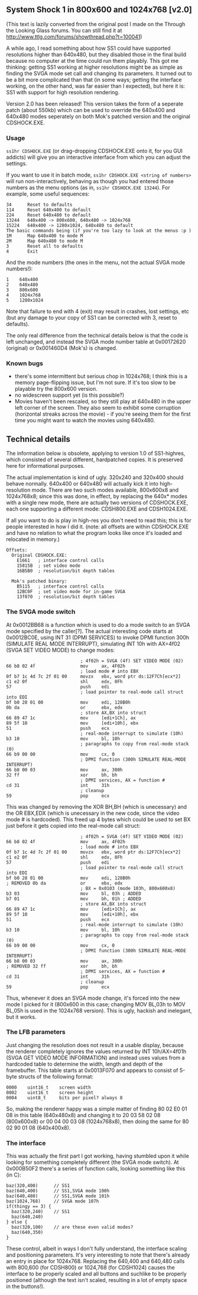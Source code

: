 ## System Shock 1 in 800x600 and 1024x768 [v2.0]

(This text is lazily converted from the original post I made on the Through the Looking Glass forums. You can still find it at http://www.ttlg.com/forums/showthread.php?t=100041)

A while ago, I read something about how SS1 could have supported resolutions higher than 640x480, but they disabled those in the final build because no computer at the time could run them playably.
This got me thinking: getting SS1 working at higher resolutions might be as simple as finding the SVGA mode set call and changing its parameters.
It turned out to be a bit more complicated than that (in some ways; getting the interface working, on the other hand, was far easier than I expected), but here it is: SS1 with support for high resolution rendering.

Version 2.0 has been released!
This version takes the form of a seperate patch (about 550kb) which can be used to override the 640x400 and 640x480 modes seperately on both Mok's patched version and the original CDSHOCK.EXE.

### Usage

`ss1hr CDSHOCK.EXE` (or drag-dropping CDSHOCK.EXE onto it, for you GUI addicts) will give you an interactive interface from which you can adjust the settings.

If you want to use it in batch mode, `ss1hr CDSHOCK.EXE <string of numbers>` will run non-interactively, behaving as though you had entered those numbers as the menu options (as in, `ss1hr CDSHOCK.EXE 13244`). For example, some useful sequences:

    34      Reset to defaults
    114     Reset 640x400 to default
    224     Reset 640x480 to default
    13244   640x400 -> 800x600, 640x480 -> 1024x768
    15224   640x400 -> 1280x1024, 640x480 to default
    The basic commands being (if you're too lazy to look at the menus :p )
    1M      Map 640x400 to mode M
    2M      Map 640x480 to mode M
    3       Reset all to defaults
    4       Exit

And the mode numbers (the ones in the menu, not the actual SVGA mode numbers!):

    1    640x400
    2    640x480
    3    800x600
    4    1024x768
    5    1280x1024

Note that failure to end with 4 (exit) may result in crashes, lost settings, etc (but any damage to your copy of SS1 can be corrected with 3, reset to defaults).

The only real difference from the technical details below is that the code is left unchanged, and instead the SVGA mode number table at 0x00172620 (original) or 0x001460D4 (Mok's) is changed.

### Known bugs

  * there's some intermittent but serious chop in 1024x768; I think this is a memory page-flipping issue, but I'm not sure. If it's too slow to be playable try the 800x600 version.
  * no widescreen support yet (is this possible?)
  * Movies haven't been rescaled, so they still play at 640x480 in the upper left corner of the screen. They also seem to exhibit some corruption (horizontal streaks across the movie) - if you're seeing them for the first time you might want to watch the movies using 640x480.

## Technical details

The information below is obsolete, applying to version 1.0 of SS1-highres, which consisted of several different, hardpatched copies. It is preserved here for informational purposes.

The actual implementation is kind of ugly. 320x240 and 320x400 should behave normally. 640x400 or 640x480 will actually kick it into high-resolution mode. There are two such modes available, 800x600x8 and 1024x768x8; since this was done, in effect, by replacing the 640x* modes with a single new mode, there are actually two versions of CDSHOCK.EXE, each one supporting a different mode: CDSH800.EXE and CDSH1024.EXE.

If all you want to do is play in high-res you don't need to read this; this is for people interested in how I did it.
(note: all offsets are within CDSHOCK.EXE and have no relation to what the program looks like once it's loaded and relocated in memory.)

    Offsets:
      Original CDSHOCK.EXE:
        E1661   ; interface control calls
        15815B  ; set video mode
        16B5B0  ; resolution/bit depth tables
      
      Mok's patched binary:
        B5115   ; interface control calls
        12BC0F  ; set video mode for in-game SVGA
        13f070  ; resolution/bit depth tables

### The SVGA mode switch

At 0x0012BB68 is a function which is used to do a mode switch to an SVGA mode specified by the caller[?]. The actual interesting code starts at 0x0012BC0E, using INT 31 (DPMI SERVICES) to invoke DPMI function 300h (SIMULATE REAL MODE INTERRUPT), simulating INT 10h with AX=4f02 (SVGA SET VIDEO MODE) to change modes:

                                ; 4f02h = SVGA (4f) SET VIDEO MODE (02)
    66 b8 02 4f                 mov     ax, 4F02h
                                ; load mode # into EBX
    0f b7 1c 4d 7c 2f 01 00     movzx   ebx, word ptr ds:12F7Ch[ecx*2]
    c1 e2 0f                    shl     edx, 0Fh
    57                          push    edi
                                ; load pointer to real-mode call struct into EDI
    bf b0 28 01 00              mov     edi, 128B0h
    0b da                       or      ebx, edx
                                ; store AX,BX into struct
    66 89 47 1c                 mov     [edi+1Ch], ax
    89 5f 10                    mov     [edi+10h], ebx
    51                          push    ecx
                                ; real-mode interrupt to simulate (10h)
    b3 10                       mov     bl, 10h
                                ; paragraphs to copy from real-mode stack (0)
    66 b9 00 00                 mov     cx, 0
                                ; DPMI function (300h SIMULATE REAL-MODE INTERRUPT)
    66 b8 00 03                 mov     ax, 300h
    32 ff                       xor     bh, bh
                                ; DPMI services, AX = function #
    cd 31                       int     31h
                                ; cleanup
    59                          pop     ecx

This was changed by removing the XOR BH,BH (which is unecessary) and the OR EBX,EDX (which is unecessary in the new code, since the video mode # is hardcoded). This freed up 4 bytes which could be used to set BX just before it gets copied into the real-mode call struct:

                                ; 4f02h = SVGA (4f) SET VIDEO MODE (02)
    66 b8 02 4f                 mov     ax, 4F02h
                                ; load mode # into EBX
    0f b7 1c 4d 7c 2f 01 00     movzx   ebx, word ptr ds:12F7Ch[ecx*2]
    c1 e2 0f                    shl     edx, 0Fh
    57                          push    edi
                                ; load pointer to real-mode call struct into EDI
    bf b0 28 01 00              mov     edi, 128B0h
    ; REMOVED 0b da             or      ebx, edx
                                ; BX = 0x0103 (mode 103h, 800x600x8)
    b3 03                       mov     bl, 03h ; ADDED
    b7 01                       mov     bh, 01h ; ADDED
                                ; store AX,BX into struct
    66 89 47 1c                 mov     [edi+1Ch], ax
    89 5f 10                    mov     [edi+10h], ebx
    51                          push    ecx
                                ; real-mode interrupt to simulate (10h)
    b3 10                       mov     bl, 10h
                                ; paragraphs to copy from real-mode stack (0)
    66 b9 00 00                 mov     cx, 0
                                ; DPMI function (300h SIMULATE REAL-MODE INTERRUPT)
    66 b8 00 03                 mov     ax, 300h
    ; REMOVED 32 ff             xor     bh, bh
                                ; DPMI services, AX = function #
    cd 31                       int     31h
                                ; cleanup
    59                          pop     ecx

Thus, whenever it does an SVGA mode change, it's forced into the new mode I picked for it (800x600 in this case; changing MOV BL,03h to MOV BL,05h is used in the 1024x768 version). This is ugly, hackish and inelegant, but it works.

### The LFB parameters

Just changing the resolution does not result in a usable display, because the renderer completely ignores the values returned by INT 10h/AX=4f01h (SVGA GET VIDEO MODE INFORMATION) and instead uses values from a hardcoded table to determine the width, length and depth of the framebuffer. This table starts at 0x0013F070 and appears to consist of 5-byte structs of the following format:

    0000    uint16_t    screen width
    0002    uint16_t    screen height
    0004    uint8_t     bits per pixel? always 8

So, making the renderer happy was a simple matter of finding 80 02 E0 01 08 in this table (640x480x8) and changing it to 20 03 58 02 08 (800x600x8) or 00 04 00 03 08 (1024x768x8), then doing the same for 80 02 90 01 08 (640x400x8).

### The interface

This was actually the first part I got working, having stumbled upon it while looking for something completely different (the SVGA mode switch). At 0x000B50F2 there's a series of function calls, looking something like this (in C):

    baz(320,400)      // SS1
    baz(640,400)      // SS1,SVGA mode 100h
    baz(640,480)      // SS1,SVGA mode 101h
    baz(1024,768)     // SVGA mode 107h
    if(thingy == 3) {
      baz(320,240)    // SS1
      baz(640,240)
    } else {
      baz(320,100)    // are these even valid modes?
      baz(640,350)
    }

These control, albeit in ways I don't fully understand, the interface scaling and positioning parameters. It's very interesting to note that there's already an entry in place for 1024x768. Replacing the 640,400 and 640,480 calls with 800,600 (for CDSH800) or 1024,768 (for CDSH1024) causes the interface to be properly scaled and all buttons and suchlike to be properly positioned (although the text isn't scaled, resulting in a lot of empty space in the buttons!).
